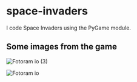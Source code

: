 # space-invaders
I code Space Invaders using the PyGame module.

## Some images from the game

![Fotoram io (3)](https://user-images.githubusercontent.com/79109512/174151581-7e01b435-43c0-48df-8a03-3c206a179996.png)

![Fotoram io](https://user-images.githubusercontent.com/79109512/174150610-aa2a5722-eca9-4f4a-b3f2-fe648a7e2730.jpg)

